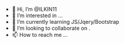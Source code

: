 - 👋 Hi, I’m @ILKIN11
- 👀 I’m interested in ...
- 🌱 I’m currently learning JS/Jqery/Bootstrap
- 💞️ I’m looking to collaborate on .
- 📫 How to reach me ...

<!---
ILKIN11/ILKIN11 is a ✨ special ✨ repository because its `README.md` (this file) appears on your GitHub profile.
You can click the Preview link to take a look at your changes.
--->
